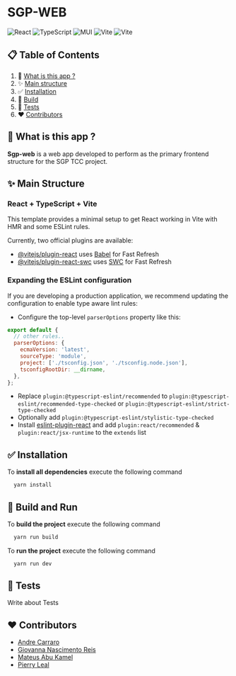 # SGP-WEB

![React](https://img.shields.io/badge/-react-black?style=for-the-badge&logoColor=black&logo=react&color=61DAFB)
![TypeScript](https://img.shields.io/badge/-typescript-black?style=for-the-badge&logoColor=white&logo=typescript&color=3178C6)
![MUI](https://img.shields.io/badge/-mui-black?style=for-the-badge&logoColor=white&logo=mui&color=007FFF)
![Vite](https://img.shields.io/badge/-vite-black?style=for-the-badge&logoColor=white&logo=vite&color=646CFF)
![Vite](https://img.shields.io/badge/-eslint-black?style=for-the-badge&logoColor=white&logo=eslint&color=4B32C3)

## 📋 Table of Contents

1. 🚀 [What is this app ?](#what-is-this-app)
2. ✨ [Main structure](#main-structure)
3. ✅ [Installation](#installation)
4. 🔨 [Build](#build-and-run)
5. 💯 [Tests](#tests)
6. ❤️ [Contributors](#contributors)

## <a name="main-structure"> 🚀 What is this app ?</a>

**Sgp-web** is a web app developed to perform as the primary frontend structure for the SGP TCC project.

## <a name="main-structure">✨ Main Structure</a>

### React + TypeScript + Vite

This template provides a minimal setup to get React working in Vite with HMR and some ESLint rules.

Currently, two official plugins are available:

- [@vitejs/plugin-react](https://github.com/vitejs/vite-plugin-react/blob/main/packages/plugin-react/README.md) uses [Babel](https://babeljs.io/) for Fast Refresh
- [@vitejs/plugin-react-swc](https://github.com/vitejs/vite-plugin-react-swc) uses [SWC](https://swc.rs/) for Fast Refresh

### Expanding the ESLint configuration

If you are developing a production application, we recommend updating the configuration to enable type aware lint rules:

- Configure the top-level `parserOptions` property like this:

```js
export default {
  // other rules..
  parserOptions: {
    ecmaVersion: 'latest',
    sourceType: 'module',
    project: ['./tsconfig.json', './tsconfig.node.json'],
    tsconfigRootDir: __dirname,
  },
};
```

- Replace `plugin:@typescript-eslint/recommended` to `plugin:@typescript-eslint/recommended-type-checked` or `plugin:@typescript-eslint/strict-type-checked`
- Optionally add `plugin:@typescript-eslint/stylistic-type-checked`
- Install [eslint-plugin-react](https://github.com/jsx-eslint/eslint-plugin-react) and add `plugin:react/recommended` & `plugin:react/jsx-runtime` to the `extends` list

## <a name="installation">✅ Installation</a>

To **install all dependencies** execute the following command

```bash
  yarn install
```

## <a name="build-and-run">🔨 Build and Run</a>

To **build the project** execute the following command

```bash
  yarn run build
```

To **run the project** execute the following command

```bash
  yarn run dev
```

## <a name="tests"> 💯 Tests</a>

Write about Tests

## <a name="contributors">❤️ Contributors</a>

- <a href="https://github.com/andrepcarraro">Andre Carraro</a>
- <a href="https://github.com/Wegxx">Giovanna Nascimento Reis</a>
- <a href="https://github.com/MateusAbu">Mateus Abu Kamel</a>
- <a href="https://github.com/PierryLeal">Pierry Leal</a>
